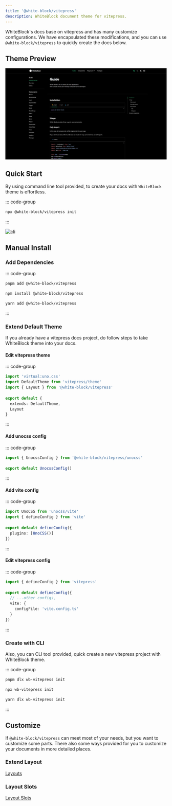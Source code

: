 ```yaml
---
title: '@white-block/vitepress'
description: WhiteBlock document theme for vitepress.
---
```


WhiteBlock's docs base on vitepress and has many customize ​configurations. We have encapsulated these modifications, and you can use `@white-block/vitepress` to quickly create the docs below.

## Theme Preview
![preview](/vitepress/preview.png)

<!-- [Online Demo](https://kythuen.github.io/white-block/)  -->

## Quick Start

By using command line tool provided, to create your docs with `WhiteBlock` theme is effortless.

::: code-group
<!-- ```sh [pnpm]
pnpm dlx @white-block/vitepress init
``` -->
```sh [npm]
npx @white-block/vitepress init
```
<!-- ```sh [yarn] -->
<!-- yarn dlx @white-block/vitepress init -->
<!-- ``` -->
:::

<!-- GIF -->
![cli](/vitepress/cli.png)

## Manual Install

### Add Dependencies
::: code-group
```sh [pnpm]
pnpm add @white-block/vitepress
```
```sh [npm]
npm install @white-block/vitepress
```
```sh [yarn]
yarn add @white-block/vitepress
```
:::

### Extend Default Theme

If you already have a vitepress docs project, do follow steps to take WhiteBlock theme into your docs. 

#### Edit vitepress theme
::: code-group
```ts [.vitepress/theme.ts]
import 'virtual:uno.css'
import DefaultTheme from 'vitepress/theme'
import { Layout } from '@white-block/vitepress'

export default {
  extends: DefaultTheme,
  Layout
}
```
:::

#### Add unocss config
::: code-group
```ts [uno.config.ts]
import { UnocssConfig } from '@white-block/vitepress/unocss'

export default UnocssConfig()

```
:::

#### Add vite config
::: code-group
```ts [vite.config.ts]
import UnoCSS from 'unocss/vite'
import { defineConfig } from 'vite'

export default defineConfig({
  plugins: [UnoCSS()]
})

```
:::

#### Edit vitepress config
::: code-group
```ts [.vitepress/config.ts]
import { defineConfig } from 'vitepress'

export default defineConfig({
  // ...other configs,
  vite: {
    configFile: 'vite.config.ts'
  }
})

```
:::

### Create with CLI
Also, you can CLI tool provided, quick create a new vitepress project with WhiteBlock theme.

::: code-group
```sh [pnpm]
pnpm dlx wb-vitepress init
```
```sh [npm]
npx wb-vitepress init
```
```sh [yarn]
yarn dlx wb-vitepress init
```
:::

## Customize 

If `@white-block/vitepress` can meet most of your needs, but you want to customize some parts. There also some ways provided for you to customize your documents in more detailed places.

### Extend Layout

[Layouts](./layout)

### Layout Slots

[Layout Slots](./slots)